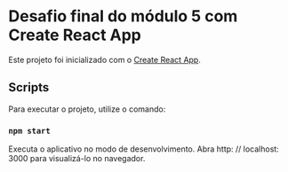 # Desafio final do módulo 5 com Create React App

Este projeto foi inicializado com o [Create React App](https://github.com/facebook/create-react-app).

## Scripts

Para executar o projeto, utilize o comando:

### `npm start`

Executa o aplicativo no modo de desenvolvimento.
Abra http: // localhost: 3000 para visualizá-lo no navegador.

